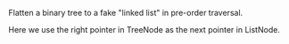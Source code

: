 Flatten a binary tree to a fake "linked list" in pre-order traversal.

Here we use the right pointer in TreeNode as the next pointer in ListNode.
